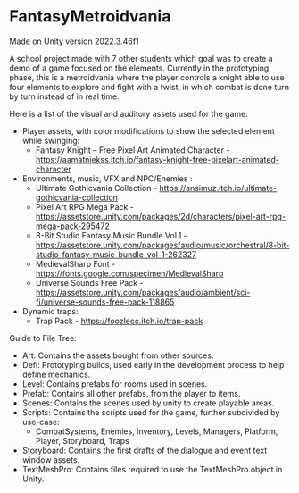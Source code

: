 # FantasyMetroidvania

Made on Unity version 2022.3.46f1

A school project made with 7 other students which goal was to create a demo of a game focused on the elements.
Currently in the prototyping phase, this is a metroidvania where the player controls a knight able to use four elements to explore and fight with a twist, in which combat is done turn by turn instead of in real time.

Here is a list of the visual and auditory assets used for the game:
- Player assets, with color modifications to show the selected element while swinging:
  - Fantasy Knight – Free Pixel Art Animated Character - https://aamatniekss.itch.io/fantasy-knight-free-pixelart-animated-character
- Environments, music, VFX and NPC/Enemies :
  - Ultimate Gothicvania Collection - https://ansimuz.itch.io/ultimate-gothicvania-collection
  - Pixel Art RPG Mega Pack - https://assetstore.unity.com/packages/2d/characters/pixel-art-rpg-mega-pack-295472
  - 8-Bit Studio Fantasy Music Bundle Vol.1 - https://assetstore.unity.com/packages/audio/music/orchestral/8-bit-studio-fantasy-music-bundle-vol-1-262327
  - MedievalSharp Font - https://fonts.google.com/specimen/MedievalSharp
  - Universe Sounds Free Pack - https://assetstore.unity.com/packages/audio/ambient/sci-fi/universe-sounds-free-pack-118865
- Dynamic traps:
  - Trap Pack - https://foozlecc.itch.io/trap-pack

Guide to File Tree:

- Art: Contains the assets bought from other sources.
- Defi: Prototyping builds, used early in the development process to help define mechanics.
- Level: Contains prefabs for rooms used in scenes.
- Prefab: Contains all other prefabs, from the player to items.
- Scenes: Contains the scenes used by unity to create playable areas.
- Scripts: Contains the scripts used for the game, further subdivided by use-case:
  - CombatSystems, Enemies, Inventory, Levels, Managers, Platform, Player, Storyboard, Traps
- Storyboard: Contains the first drafts of the dialogue and event text window assets.
- TextMeshPro: Contains files required to use the TextMeshPro object in Unity.
